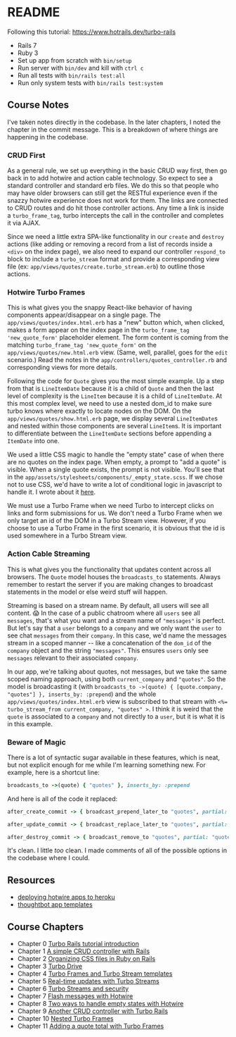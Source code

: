 # README

Following this tutorial: https://www.hotrails.dev/turbo-rails

* Rails 7
* Ruby 3
* Set up app from scratch with `bin/setup`
* Run server with `bin/dev` and kill with `ctrl c`
* Run all tests with `bin/rails test:all`
* Run only system tests with `bin/rails test:system`

## Course Notes
I've taken notes directly in the codebase. In the later chapters, I noted the chapter in the commit message. This is a breakdown of where things are happening in the codebase.

### CRUD First
As a general rule, we set up everything in the basic CRUD way first, then go back in to add hotwire and action cable technology. So expect to see a standard controller and standard erb files. We do this so that people who may have older browsers can still get the RESTful experience even if the snazzy hotwire experience does not work for them. The links are connected to CRUD routes and do hit those controller actions. Any time a link is inside a `turbo_frame_tag`, turbo intercepts the call in the controller and completes it via AJAX.

Since we need a little extra SPA-like functionality in our `create` and `destroy` actions (like adding or removing a record from a list of records inside a `<div>` on the index page), we also need to expand our controller `respond_to` block to include a `turbo_stream` format and provide a corresponding view file (ex: `app/views/quotes/create.turbo_stream.erb`) to outline those actions.

### Hotwire Turbo Frames
This is what gives you the snappy React-like behavior of having components appear/disappear on a single page. The `app/views/quotes/index.html.erb` has a "new" button which, when clicked, makes a form appear on the index page in the `turbo_frame_tag 'new_quote_form'` placeholder element. The form content is coming from the matching `turbo_frame_tag 'new_quote_form'` on the `app/views/quotes/new.html.erb` view. (Same, well, parallel, goes for the `edit` scenario.) Read the notes in the `app/controllers/quotes_controller.rb` and corresponding views for more details.

Following the code for `Quote` gives you the most simple example. Up a step from that is `LineItemDate` because it is a child of `Quote` and then the last level of complexity is the `LineItem` because it is a child of `LineItemDate`. At this most complex level, we need to use a nested dom_id to make sure turbo knows where exactly to locate nodes on the DOM. On the `app/views/quotes/show.html.erb` page, we display several `LineItemDate`s and nested within those components are several `LineItem`s. It is important to differentiate between the `LineItemDate` sections before appending a `ItemDate` into  one.

We used a little CSS magic to handle the "empty state" case of when there are no quotes on the index page. When empty, a prompt to "add a quote" is visible. When a single quote exists, the prompt is not visible. You'll see that in the `app/assets/stylesheets/components/_empty_state.scss`. If we chose not to use CSS, we'd have to write a lot of conditional logic in javascript to handle it. I wrote about it [here](https://lortza.github.io/2022/10/20/css-only-child.html).

We must use a Turbo Frame when we need Turbo to intercept clicks on links and form submissions for us. We don't need a Turbo Frame when we only target an id of the DOM in a Turbo Stream view. However, if you choose to use a Turbo Frame in the first scenario, it is obvious that the id is used somewhere in a Turbo Stream view.

### Action Cable Streaming
This is what gives you the functionality that updates content across all browsers. The `Quote` model houses the `broadcasts_to` statements. Always remember to restart the server if you are making changes to broadcast statements in the model or else weird stuff will happen.

Streaming is based on a stream name. By default, all users will see all content. :scream: In the case of a public chatroom where all `users` see all `messages`, that's what you want and a stream name of `"messages"` is perfect. But let's say that a `user` belongs to a `company` and we only want the `user` to see chat `messages` from their `company`. In this case, we'd name the messages stream in a scoped manner -- like a concatenation of the `dom_id` of the `company` object and the string `"messages"`. This ensures `users` only see `messages` relevant to their associated `company`.

In our app, we're talking about quotes, not messages, but we take the same scoped naming approach, using both `current_company` and `"quotes"`. So the model is broadcasting it (with `broadcasts_to ->(quote) { [quote.company, "quotes"] }, inserts_by: :prepend`) and the whole `app/views/quotes/index.html.erb` view is subscribed to that stream with `<%= turbo_stream_from current_company, "quotes" >`. I think it is weird that the `quote` is associated to a `company` and not directly to a `user`, but it is what it is in this example.

### Beware of Magic
There is a lot of syntactic sugar available in these features, which is neat, but not explicit enough for me while I'm learning something new. For example, here is a shortcut line:
```ruby
broadcasts_to ->(quote) { "quotes" }, inserts_by: :prepend
```
And here is all of the code it replaced:
```ruby
after_create_commit -> { broadcast_prepend_later_to "quotes", partial: "quotes/quote", locals: { quote: self }, target: "quotes" }

after_update_commit -> { broadcast_replace_later_to "quotes", partial: "quotes/quote", locals: { quote: self }, target: "quotes" }

after_destroy_commit -> { broadcast_remove_to "quotes", partial: "quotes/quote", locals: { quote: self }, target: "quotes" }
```
It's clean. I little _too_ clean. I made comments of all of the possible options in the codebase where I could.

## Resources
* [deploying hotwire apps to heroku](https://www.youtube.com/watch?v=mpWFrUwAN88&t=1755s)
* [thoughtbot app templates](https://github.com/thoughtbot/hotwire-example-template)

## Course Chapters
- Chapter 0 [Turbo Rails tutorial introduction](https://www.hotrails.dev/turbo-rails/turbo-rails-tutorial-introduction)
- Chapter 1 [A simple CRUD controller with Rails](https://www.hotrails.dev/turbo-rails/crud-controller-ruby-on-rails)
- Chapter 2 [Organizing CSS files in Ruby on Rails](https://www.hotrails.dev/turbo-rails/css-ruby-on-rails)
- Chapter 3 [Turbo Drive](https://www.hotrails.dev/turbo-rails/turbo-drive)
- Chapter 4 [Turbo Frames and Turbo Stream templates](https://www.hotrails.dev/turbo-rails/turbo-frames-and-turbo-streams)
- Chapter 5 [Real-time updates with Turbo Streams](https://www.hotrails.dev/turbo-rails/turbo-streams)
- Chapter 6 [Turbo Streams and security](https://www.hotrails.dev/turbo-rails/turbo-streams-security)
- Chapter 7 [Flash messages with Hotwire](https://www.hotrails.dev/turbo-rails/flash-messages-hotwire)
- Chapter 8 [Two ways to handle empty states with Hotwire](https://www.hotrails.dev/turbo-rails/empty-states)
- Chapter 9 [Another CRUD controller with Turbo Rails](https://www.hotrails.dev/turbo-rails/turbo-rails-crud)
- Chapter 10 [Nested Turbo Frames](https://www.hotrails.dev/turbo-rails/nested-turbo-frames)
- Chapter 11 [Adding a quote total with Turbo Frames](https://www.hotrails.dev/turbo-rails/quote-totals-turbo-frames)
